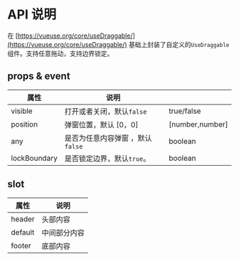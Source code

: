 # API 说明

在 [https://vueuse.org/core/useDraggable/](https://vueuse.org/core/useDraggable/) 基础上封装了自定义的`UseDraggable`组件。支持任意拖动，支持边界锁定。

## props & event 
| 属性         | 说明                              |                 |
| ------------ | --------------------------------- | --------------- |
| visible      | 打开或者关闭，默认`false`         | true/false      |
| position     | 弹窗位置，默认 [0，0]             | [number,number] |
| any          | 是否为任意内容弹窗 ，默认 `false` | boolean         |
| lockBoundary | 是否锁定边界，默认`true`。        | boolean         |

## slot

| 属性    | 说明         |
| ------- | ------------ |
| header  | 头部内容     |
| default | 中间部分内容 |
| footer  | 底部内容     |